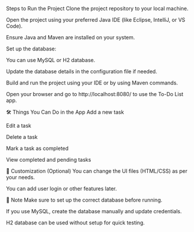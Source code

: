 Steps to Run the Project
Clone the project repository to your local machine.

Open the project using your preferred Java IDE (like Eclipse, IntelliJ, or VS Code).

Ensure Java and Maven are installed on your system.

Set up the database:

You can use MySQL or H2 database.

Update the database details in the configuration file if needed.

Build and run the project using your IDE or by using Maven commands.

Open your browser and go to http://localhost:8080/ to use the To-Do List app.

🛠️ Things You Can Do in the App
Add a new task

Edit a task

Delete a task

Mark a task as completed

View completed and pending tasks

🔧 Customization (Optional)
You can change the UI files (HTML/CSS) as per your needs.

You can add user login or other features later.

📌 Note
Make sure to set up the correct database before running.

If you use MySQL, create the database manually and update credentials.

H2 database can be used without setup for quick testing.

